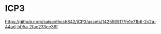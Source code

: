 # ICP3



https://github.com/saisanthosh842/ICP3/assets/142556517/fe1e71b6-2c2a-44ad-b05a-2fac233ee38f



